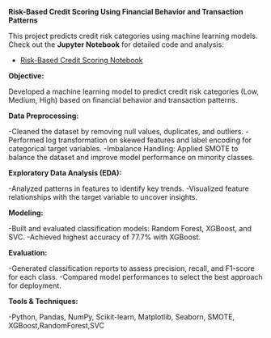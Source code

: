 **Risk-Based Credit Scoring Using Financial Behavior and Transaction Patterns**


This project predicts credit risk categories using machine learning models.  
Check out the **Jupyter Notebook** for detailed code and analysis:
- [Risk-Based Credit Scoring Notebook](https://github.com/username/repo-name/blob/main/Risk-based%20Credit%20Scoring%20using%20Financial%20Behaviour%20and%20Transaction%20Patterns%20(1).ipynb)


**Objective:**

Developed a machine learning model to predict credit risk categories (Low, Medium, High) based on financial behavior and transaction patterns.


**Data Preprocessing:**

-Cleaned the dataset by removing null values, duplicates, and outliers.
-Performed log transformation on skewed features and label encoding for categorical target variables.
-Imbalance Handling: Applied SMOTE to balance the dataset and improve model performance on minority classes.


**Exploratory Data Analysis (EDA):**

-Analyzed patterns in features to identify key trends.
-Visualized feature relationships with the target variable to uncover insights.


**Modeling:**

-Built and evaluated classification models: Random Forest, XGBoost, and SVC.
-Achieved highest accuracy of 77.7% with XGBoost.


**Evaluation:**

-Generated classification reports to assess precision, recall, and F1-score for each class.
-Compared model performances to select the best approach for deployment.


**Tools & Techniques:**

-Python, Pandas, NumPy, Scikit-learn, Matplotlib, Seaborn, SMOTE, XGBoost,RandomForest,SVC
